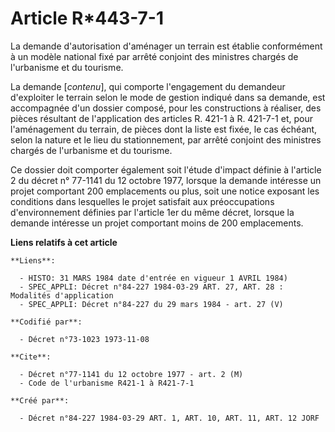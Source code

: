 # Article R*443-7-1

La demande d'autorisation d'aménager un terrain est établie conformément à un modèle national fixé par arrêté conjoint des
ministres chargés de l'urbanisme et du tourisme.

La demande [*contenu*], qui comporte l'engagement du demandeur d'exploiter le terrain selon le mode de gestion indiqué dans
sa demande, est accompagnée d'un dossier composé, pour les constructions à réaliser, des pièces résultant de l'application
des articles R. 421-1 à R. 421-7-1 et, pour l'aménagement du terrain, de pièces dont la liste est fixée, le cas échéant,
selon la nature et le lieu du stationnement, par arrêté conjoint des ministres chargés de l'urbanisme et du tourisme.

Ce dossier doit comporter également soit l'étude d'impact définie à l'article 2 du décret n° 77-1141 du 12 octobre 1977,
lorsque la demande intéresse un projet comportant 200 emplacements ou plus, soit une notice exposant les conditions dans
lesquelles le projet satisfait aux préoccupations d'environnement définies par l'article 1er du même décret, lorsque la
demande intéresse un projet comportant moins de 200 emplacements.

**Liens relatifs à cet article**

	**Liens**:

	  - HISTO: 31 MARS 1984 date d'entrée en vigueur 1 AVRIL 1984)
	  - SPEC_APPLI: Décret n°84-227 1984-03-29 ART. 27, ART. 28 : Modalités d'application
	  - SPEC_APPLI: Décret n°84-227 du 29 mars 1984 - art. 27 (V)

	**Codifié par**:

	  - Décret n°73-1023 1973-11-08

	**Cite**:

	  - Décret n°77-1141 du 12 octobre 1977 - art. 2 (M)
	  - Code de l'urbanisme R421-1 à R421-7-1

	**Créé par**:

	  - Décret n°84-227 1984-03-29 ART. 1, ART. 10, ART. 11, ART. 12 JORF
